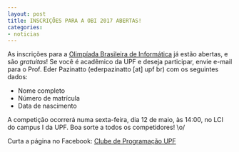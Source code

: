 ```yaml
---
layout: post
title: INSCRIÇÕES PARA A OBI 2017 ABERTAS!
categories:
- noticias
---
```


As inscrições para a <a href="http://olimpiada.ic.unicamp.br/" target="_blank">Olimpíada Brasileira de Informática</a> já estão abertas, e são *gratuitas*!
Se você é acadêmico da UPF e deseja participar, envie e-mail para o Prof. Eder Pazinatto (ederpazinatto [at] upf br) com os seguintes dados:

- Nome completo
- Número de matrícula
- Data de nascimento

A competição ocorrerá numa sexta-feira, dia 12 de maio, às 14:00, no LCI do campus I da UPF. Boa sorte a todos os competidores! \o/


Curta a página no Facebook: <a href="https://facebook.com/maratonaupf" target="_blank">Clube de Programação UPF</a>

